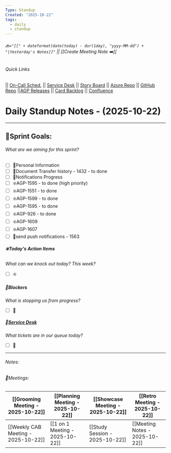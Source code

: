 ```yaml
---
Type: Standup
Created: "2025-10-22"
tags:
  - daily
  - standup
---
```

###### 🔙`="[[" + dateformat(date(today) - dur(1day), "yyyy-MM-dd") + "|Yesterday's Notes]]"` || [[Create Meeting Note ➡️]] 
###### Quick Links
|| [On-Call Sched.](https://itkcl.atlassian.net/jira/ops/who-is-on-call) 
|| [Service Desk](https://itkcl.atlassian.net/jira/servicedesk/projects/ITS/queues/custom/220) 
|| [Story Board](https://itkcl.atlassian.net/jira/software/c/projects/AGP/boards/86) 
|| [Azure Repo](https://devops.kclife.net/Applications) 
|| [GitHub Repo](https://github.com/kclife-it)
||[AGP Releases](https://itkcl.atlassian.net/projects/AGP?selectedItem=com.atlassian.jira.jira-projects-plugin%3Arelease-page) 
|| [Card Backlog](https://itkcl.atlassian.net/jira/software/c/projects/AGP/boards/86/backlog) 
|| [Confluence](https://itkcl.atlassian.net/wiki/home) 

# Daily Standup Notes - (2025-10-22)
---
## 🔁Sprint Goals: 
###### *What are we aiming for this sprint?* 
- [ ] 🔁Personal Information
- [ ] 🔁Document Transfer history - 1432 - to done
- [ ] 🔁Notifications Progress
- [ ] ❇️AGP-1595 - to done (high priority)
- [ ] ❇️AGP-1551 - to done
- [ ] ❇️AGP-1599 - to done
- [ ] ❇️AGP-1595 - to done
- [ ] ❇️AGP-926 - to done
- [ ] ❇️AGP-1609
- [ ] ❇️AGP-1607
- [ ] 🚫send push notifications  - 1563

##### ❇️Today's Action Items
*What can we knock out today? This week?*
- [ ] ❇️

##### 🚫Blockers
*What is stopping us from progress?*
- [ ] 🚫

##### 🎫[Service Desk](https://itkcl.atlassian.net/jira/software/c/projects/AGP/boards/86)
*What tickets are in our queue today?*
- [ ] 🎫

---
###### Notes:




###### 📆Meetings:

| [[Grooming Meeting - 2025-10-22]]   | [[Planning Meeting - 2025-10-22]] | [[Showcase Meeting - 2025-10-22]] | [[Retro Meeting - 2025-10-22]] |
| --------------------------------- | ------------------------------- | ------------------------------- | ---------------------------- |
| [[Weekly CAB Meeting - 2025-10-22]] | [[1 on 1 Meeting - 2025-10-22]]   | [[Study Session - 2025-10-22]]    | [[Meeting Notes - 2025-10-22]] |